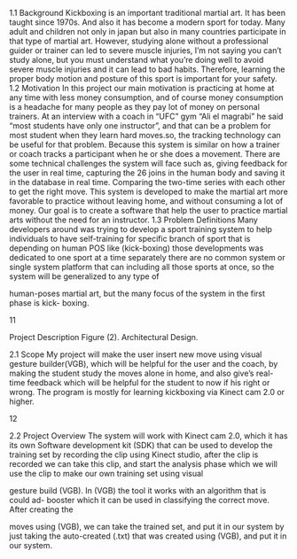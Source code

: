 1.1 Background
Kickboxing is an important traditional martial art. It has been taught since 1970s. And also
it has become a modern sport for today. Many adult and children not only in japan but also
in many countries participate in that type of martial art. However, studying alone without a
professional guider or trainer can led to severe muscle injuries, I’m not saying you can’t
study alone, but you must understand what you’re doing well to avoid severe muscle
injuries and it can lead to bad habits. Therefore, learning the proper body motion and
posture of this sport is important for your safety.
1.2 Motivation
In this project our main motivation is practicing at home at any time with less money
consumption, and of course money consumption is a headache for many people as
they pay lot of money on personal trainers. At an interview with a coach in “UFC”
gym “Ali el magrabi” he said “most students have only one instructor”, and that can
be a problem for most student when they learn hard moves.so, the tracking
technology can be useful for that problem. Because this system is similar on how a
trainer or coach tracks a participant when he or she does a movement. There are
some technical challenges the system will face such as, giving feedback for the user
in real time, capturing the 26 joins in the human body and saving it in the database
in real time. Comparing the two-time series with each other to get the right move.
This system is developed to make the martial art more favorable to practice without
leaving home, and without consuming a lot of money. Our goal is to create a software
that help the user to practice martial arts without the need for an instructor.
1.3 Problem Definitions
Many developers around was trying to develop a sport training system to help
individuals to have self-training for specific branch of sport that is depending on
human POS like (kick-boxing) those developments was dedicated to one sport at a
time separately there are no common system or single system platform that can
including all those sports at once, so the system will be generalized to any type of

human-poses martial art, but the many focus of the system in the first phase is kick-
boxing.

11

Project Description
Figure (2). Architectural Design.

2.1 Scope
My project will make the user insert new move using visual gesture builder(VGB),
which will be helpful for the user and the coach, by making the student study the
moves alone in home, and also give’s real-time feedback which will be helpful for
the student to now if his right or wrong. The program is mostly for learning
kickboxing via Kinect cam 2.0 or higher.

12

2.2 Project Overview
The system will work with Kinect cam 2.0, which it has its own Software
development kit (SDK) that can be used to develop the training set by recording the
clip using Kinect studio, after the clip is recorded we can take this clip, and start the
analysis phase which we will use the clip to make our own training set using visual

gesture build (VGB). In (VGB) the tool it works with an algorithm that is could ad-
booster which it can be used in classifying the correct move. After creating the

moves using (VGB), we can take the trained set, and put it in our system by just
taking the auto-created (.txt) that was created using (VGB), and put it in our system.
